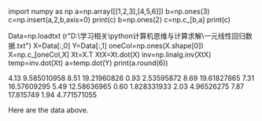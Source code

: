 import numpy as np
a=np.array([[1,2,3],[4,5,6]])
b=np.ones(3)
c=np.insert(a,2,b,axis=0)
print(c)
b=np.ones(2)
c=np.c_[b,a]
print(c)

Data=np.loadtxt (r"D:\学习相关\python计算机思维与计算求解\一元线性回归数据.txt")
X=Data[:,0]
Y=Data[:,1]
oneCol=np.ones(X.shape[0])
X=np.c_[oneCol,X] 
Xt=X.T
XtX=Xt.dot(X)
inv=np.linalg.inv(XtX)
temp=inv.dot(Xt)
a=temp.dot(Y)
print(a.round(6))

4.13    9.585010958
8.51    19.21960826
0.93    2.53595872
8.69    19.61827865
7.31    16.57609295
5.49    12.58636965
0.60    1.828331933
2.03    4.96526275
7.87    17.815749
1.94    4.771571055

Here are the data above.
